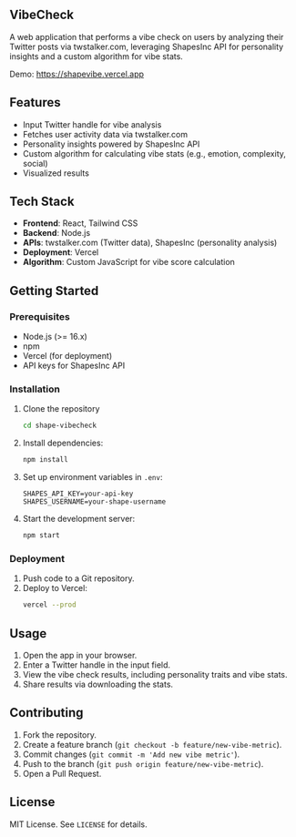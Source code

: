 
## VibeCheck

A web application that performs a vibe check on users by analyzing their Twitter posts via twstalker.com, leveraging ShapesInc API for personality insights and a custom algorithm for vibe stats.

Demo:
https://shapevibe.vercel.app

## Features

- Input Twitter handle for vibe analysis
- Fetches user activity data via twstalker.com
- Personality insights powered by ShapesInc API
- Custom algorithm for calculating vibe stats (e.g., emotion, complexity, social)
- Visualized results

## Tech Stack

- **Frontend**: React, Tailwind CSS
- **Backend**: Node.js
- **APIs**: twstalker.com (Twitter data), ShapesInc (personality analysis)
- **Deployment**: Vercel
- **Algorithm**: Custom JavaScript for vibe score calculation

## Getting Started

### Prerequisites

- Node.js (>= 16.x)
- npm
- Vercel (for deployment)
- API keys for ShapesInc API

### Installation

1. Clone the repository
   ```bash
   cd shape-vibecheck
   ```

2. Install dependencies:
   ```bash
   npm install
   ```

3. Set up environment variables in `.env`:
   ```env
   SHAPES_API_KEY=your-api-key 
   SHAPES_USERNAME=your-shape-username
   ```

4. Start the development server:
   ```bash
   npm start
   ```

### Deployment

1. Push code to a Git repository.
2. Deploy to Vercel:
   ```bash
   vercel --prod
   ```

## Usage

1. Open the app in your browser.
2. Enter a Twitter handle in the input field.
3. View the vibe check results, including personality traits and vibe stats.
4. Share results via downloading the stats.

## Contributing

1. Fork the repository.
2. Create a feature branch (`git checkout -b feature/new-vibe-metric`).
3. Commit changes (`git commit -m 'Add new vibe metric'`).
4. Push to the branch (`git push origin feature/new-vibe-metric`).
5. Open a Pull Request.

## License

MIT License. See `LICENSE` for details.
